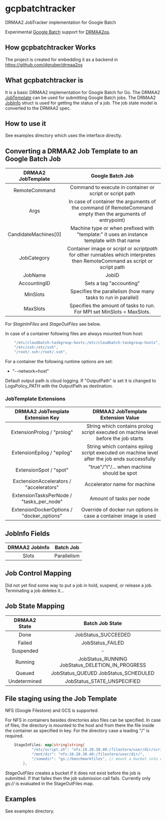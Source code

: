 # gcpbatchtracker

DRMAA2 JobTracker implementation for Google Batch

Experimental [Google Batch](https://cloud.google.com/blog/products/compute/new-batch-service-processes-batch-jobs-on-google-cloud) support for [DRMAA2os](https://github.com/dgruber/drmaa2os).

## How gcpbatchtracker Works

The project is created for embedding it as a backend in https://github.com/dgruber/drmaa2os

## What gcpbatchtracker is

It is a basic DRMAA2 implementation for Google Batch for Go. The DRMAA2 [JobTemplate](https://github.com/dgruber/drmaa2interface/blob/master/jobtemplate.go) can be used for submitting
Google Batch jobs. The DRMAA2 [JobInfo](https://github.com/dgruber/drmaa2interface/blob/master/jobinfo.go) struct 
is used for getting the status of a job. The job state model is converted to the DRMAA2 spec.

## How to use it

See examples directory which uses the interface directly.

## Converting a DRMAA2 Job Template to an Google Batch Job

| DRMAA2 JobTemplate   | Google Batch Job            |
| :-------------------:|:-------------------------------:|
| RemoteCommand        | Command to execute in container or script or script path |
| Args                 | In case of container the arguments of the command (if RemoteCommand empty then the arguments of entrypoint) |
| CandidateMachines[0] | Machine type or when prefixed with "template:" it uses an instance template with that name    |
| JobCategory          | Container image or $script$ or $scriptpath$ for other runnables which interpretes then RemoteCommand as script or script path |
| JobName              | JobID |
| AccountingID | Sets a tag "accounting" |
| MinSlots | Specifies the parallelism (how many tasks to run in parallel)|
| MaxSlots | Specifies the amount of tasks to run. For MPI set MinSlots = MaxSlots. |

For _StaginInFiles_ and _StageOutFiles_ see below.

In case of a container following files are always mounted from host:

````go
    "/etc/cloudbatch-taskgroup-hosts:/etc/cloudbatch-taskgroup-hosts",
    "/etc/ssh:/etc/ssh",
    "/root/.ssh:/root/.ssh",
````

For a container the following runtime options are set:

- "--network=host"

Default output path is cloud logging. If "OutputPath" is set it is changed to
LogsPolicy_PATH with the OutputPath as destination.

### JobTemplate Extensions

| DRMAA2 JobTemplate Extension Key | DRMAA2 JobTemplate Extension Value      |
| :-------------------------------:|:---------------------------------------:|
| ExtensionProlog / "prolog"       | String which contains prolog script executed on machine level before the job starts |
| ExtensionEpilog / "epilog"       | String which contains epilog script executed on machine level after the job ends successfully |
| ExtensionSpot / "spot"          |  "true"/"t"/... when machine should be spot |
| ExctensionAccelerators / "accelerators"  | Accelerator name for machine |
| ExtensionTasksPerNode / "tasks_per_node" | Amount of tasks per node |
| ExtensionDockerOptions / "docker_options" | Override of docker run options in case a container image is used|

## JobInfo Fields

| DRMAA2 JobInfo               | Batch Job             |
| :---------------------------:|:---------------------:|
| Slots                        | Parallelism           |

## Job Control Mapping

Did not yet find some way to put a job in hold, suspend, or release a job.
Terminating a job deletes it...

## Job State Mapping

| DRMAA2 State                  | Batch Job State       |
| :----------------------------:|:---------------------:|
| Done                          | JobStatus_SUCCEEDED   |
| Failed                        | JobStatus_FAILED      |
| Suspended                     | -                     |
| Running                       | JobStatus_RUNNING JobStatus_DELETION_IN_PROGRESS |
| Queued                        | JobStatus_QUEUED JobStatus_SCHEDULED             |
| Undetermined                  | JobStatus_STATE_UNSPECIFIED                      |

## File staging using the Job Template

NFS (Google Filestore) and GCS is supported.

For NFS in containers besides directories also files can be specified.
In case of files, the directory is mounted to the host and from there the
file inside the container as specified in key. For the directory case
a leading "/" is required.

````go
    StageInFiles: map[string]string{
            "/etc/script.sh": "nfs:10.20.30.40:/filestore/user/dir/script.sh",
            "/mnt/dir": "nfs:10.20.30.40:/filestore/user/dir/",
            "/somedir": "gs://benchmarkfiles", // mount a bucket into container or host
        },
````

_StageOutFiles_ creates a bucket if it does not exist before the job is submitted.
If that failes then the job submission call fails. Currently only _gs://_ is evaluated
in the StageOutFiles map.

## Examples

See examples directory.
